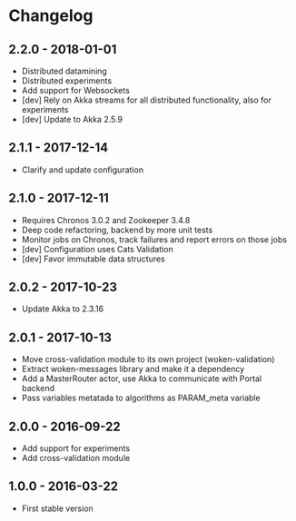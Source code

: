 
# Changelog

## 2.2.0 - 2018-01-01

* Distributed datamining
* Distributed experiments
* Add support for Websockets
* [dev] Rely on Akka streams for all distributed functionality, also for experiments
* [dev] Update to Akka 2.5.9

## 2.1.1 - 2017-12-14

* Clarify and update configuration

## 2.1.0 - 2017-12-11

* Requires Chronos 3.0.2 and Zookeeper 3.4.8
* Deep code refactoring, backend by more unit tests
* Monitor jobs on Chronos, track failures and report errors on those jobs
* [dev] Configuration uses Cats Validation
* [dev] Favor immutable data structures

## 2.0.2 - 2017-10-23

* Update Akka to 2.3.16

## 2.0.1 - 2017-10-13

* Move cross-validation module to its own project (woken-validation)
* Extract woken-messages library and make it a dependency
* Add a MasterRouter actor, use Akka to communicate with Portal backend
* Pass variables metatada to algorithms as PARAM_meta variable

## 2.0.0 - 2016-09-22

* Add support for experiments
* Add cross-validation module

## 1.0.0 - 2016-03-22

* First stable version
